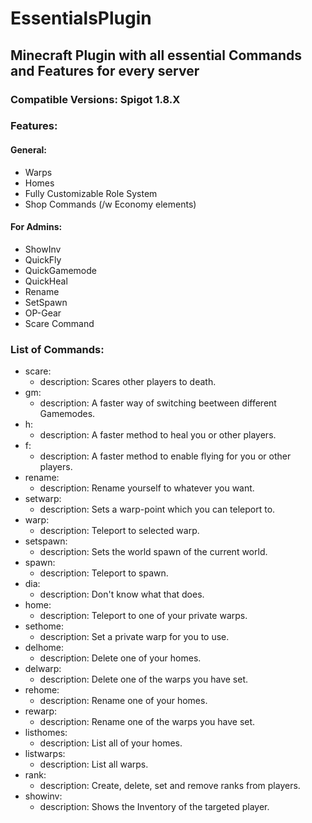 # EssentialsPlugin
## Minecraft Plugin with all essential Commands and Features for every server
### Compatible Versions: Spigot 1.8.X

### Features:

#### General:

- Warps
- Homes
- Fully Customizable Role System
- Shop Commands (/w Economy elements)

#### For Admins:

- ShowInv
- QuickFly
- QuickGamemode
- QuickHeal
- Rename
- SetSpawn
- OP-Gear
- Scare Command


### List of Commands:

- scare:
    - description: Scares other players to death.
 - gm:
    - description: A faster way of switching beetween different Gamemodes.
 - h:
    - description: A faster method to heal you or other players.
 - f:
    - description: A faster method to enable flying for you or other players.
 - rename:
    - description: Rename yourself to whatever you want.
 - setwarp:
    - description: Sets a warp-point which you can teleport to.
 - warp:
    - description: Teleport to selected warp.
 - setspawn:
    - description: Sets the world spawn of the current world.
 - spawn:
    - description: Teleport to spawn.
 - dia: 
    - description: Don't know what that does.
 - home:
    - description: Teleport to one of your private warps.
 - sethome:
    - description: Set a private warp for you to use.
 - delhome:
    - description: Delete one of your homes.
 - delwarp:
    - description: Delete one of the warps you have set.
  - rehome:
    - description: Rename one of your homes.
  - rewarp:
    - description: Rename one of the warps you have set.
  - listhomes:
    - description: List all of your homes.
  - listwarps:
    - description: List all warps.
  - rank:
    - description: Create, delete, set and remove ranks from players.
  - showinv:
    - description: Shows the Inventory of the targeted player.
